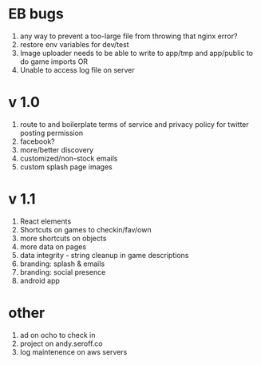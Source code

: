 # EB bugs

1. any way to prevent a too-large file from throwing that nginx error?
1. restore env variables for dev/test
1. Image uploader needs to be able to write to app/tmp and app/public to do game imports OR 
1. Unable to access log file on server

# v 1.0

1. route to and boilerplate terms of service and privacy policy for twitter posting permission
1. facebook? 
1. more/better discovery
1. customized/non-stock emails
1. custom splash page images

# v 1.1

1. React elements
1. Shortcuts on games to checkin/fav/own
1. more shortcuts on objects
1. more data on pages
1. data integrity - string cleanup in game descriptions
1. branding: splash & emails
1. branding: social presence
1. android app

# other
1. ad on ocho to check in
1. project on andy.seroff.co
1. log maintenence on aws servers